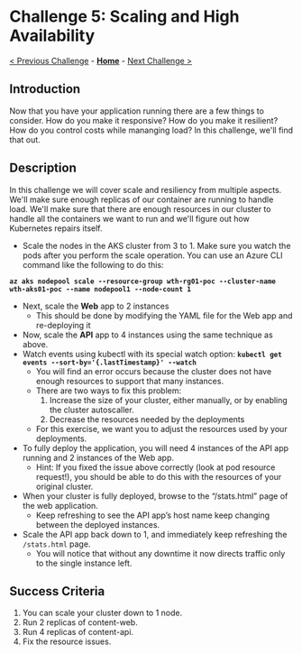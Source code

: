 # Challenge 5: Scaling and High Availability

[< Previous Challenge](./04-k8sdeployment.md) - **[Home](../README.md)** - [Next Challenge >](./06-deploymongo.md)

## Introduction

Now that you have your application running there are a few things to consider. How do you make it responsive? How do you make it resilient? How do you control costs while mananging load? In this challenge, we'll find that out.

## Description

In this challenge we will cover scale and resiliency from multiple aspects. We'll make sure enough replicas of our container are running to handle load. We'll make sure that there are enough resources in our cluster to handle all the containers we want to run and we'll figure out how Kubernetes repairs itself.

- Scale the nodes in the AKS cluster from 3 to 1.  Make sure you watch the pods after you perform the scale operation.  You can use an Azure CLI command like the following to do this: 

**`az aks nodepool scale --resource-group wth-rg01-poc --cluster-name wth-aks01-poc --name nodepool1 --node-count 1`**

- Next, scale the **Web** app to 2 instances
	- This should be done by modifying the YAML file for the Web app and re-deploying it 
- Now, scale the **API** app to 4 instances using the same technique as above.  
- Watch events using kubectl with its special watch option:  **`kubectl get events --sort-by='{.lastTimestamp}' --watch`**
  - You will find an error occurs because the cluster does not have enough resources to support that many instances.
  - There are two ways to fix this problem: 
    1. Increase the size of your cluster, either manually, or by enabling the cluster autoscaller.
    2. Decrease the resources needed by the deployments
  - For this exercise, we want you to adjust the resources used by your deployments.
- To fully deploy the application, you will need 4 instances of the API app running and 2 instances of the Web app. 
	- Hint: If you fixed the issue above correctly (look at pod resource request!), you should be able to do this with the resources of your original cluster.
- When your cluster is fully deployed, browse to the “/stats.html” page of the web application.
	- Keep refreshing to see the API app’s host name keep changing between the deployed instances.
- Scale the API app back down to 1, and immediately keep refreshing the `/stats.html` page.
	- You will notice that without any downtime it now directs traffic only to the single instance left.

## Success Criteria

1. You can scale your cluster down to 1 node.
1. Run 2 replicas of content-web.
1. Run 4 replicas of content-api.
1. Fix the resource issues.